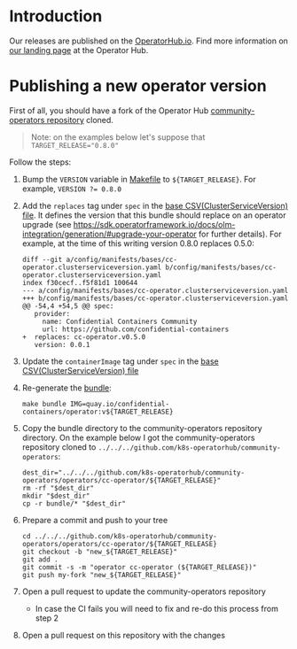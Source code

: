 # Introduction

Our releases are published on the [OperatorHub.io](https://operatorhub.io). Find more information on [our landing page](https://operatorhub.io/operator/cc-operator) at the Operator Hub.

# Publishing a new operator version

First of all, you should have a fork of the Operator Hub [community-operators repository](https://github.com/k8s-operatorhub/community-operators) cloned.

>Note: on the examples below let's suppose that `TARGET_RELEASE="0.8.0"`

Follow the steps:

1. Bump the `VERSION` variable in [Makefile](../Makefile) to `${TARGET_RELEASE}`. For example, `VERSION ?= 0.8.0`

2. Add the `replaces` tag under `spec` in the [base CSV(ClusterServiceVersion) file](../config/manifests/bases/cc-operator.clusterserviceversion.yaml). It defines the version that this bundle should replace on an operator upgrade (see https://sdk.operatorframework.io/docs/olm-integration/generation/#upgrade-your-operator for further details). For example, at the time of this writing version 0.8.0 replaces 0.5.0:
   ```
   diff --git a/config/manifests/bases/cc-operator.clusterserviceversion.yaml b/config/manifests/bases/cc-operator.clusterserviceversion.yaml
   index f30cecf..f5f81d1 100644
   --- a/config/manifests/bases/cc-operator.clusterserviceversion.yaml
   +++ b/config/manifests/bases/cc-operator.clusterserviceversion.yaml
   @@ -54,4 +54,5 @@ spec:
      provider:
        name: Confidential Containers Community
        url: https://github.com/confidential-containers
   +  replaces: cc-operator.v0.5.0
      version: 0.0.1
   ```
3. Update the `containerImage` tag under `spec` in the [base CSV(ClusterServiceVersion) file](../config/manifests/bases/cc-operator.clusterserviceversion.yaml)

4. Re-generate the [bundle](../bundle/):
   ```shell
   make bundle IMG=quay.io/confidential-containers/operator:v${TARGET_RELEASE}
   ```

5. Copy the bundle directory to the community-operators repository directory. On the example below I got the community-operators repository cloned to `../../../github.com/k8s-operatorhub/community-operators`: 
   ```shell
   dest_dir="../../../github.com/k8s-operatorhub/community-operators/operators/cc-operator/${TARGET_RELEASE}"
   rm -rf "$dest_dir"
   mkdir "$dest_dir"
   cp -r bundle/* "$dest_dir"
   ```

6. Prepare a commit and push to your tree
   ```
   cd ../../../github.com/k8s-operatorhub/community-operators/operators/cc-operator/${TARGET_RELEASE}
   git checkout -b "new_${TARGET_RELEASE}"
   git add .
   git commit -s -m "operator cc-operator (${TARGET_RELEASE})"
   git push my-fork "new_${TARGET_RELEASE}"
   ```

7. Open a pull request to update the community-operators repository
   * In case the CI fails you will need to fix and re-do this process from step 2

8. Open a pull request on this repository with the changes
